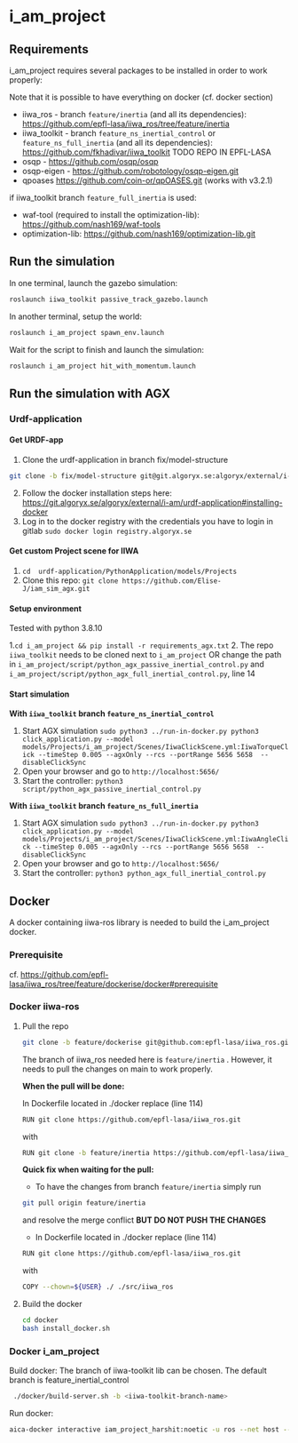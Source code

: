# i_am_project

## Requirements
i_am_project requires several packages to be installed in order to work properly:

Note that it is possible to have everything on docker (cf. docker section)

* iiwa_ros - branch `feature/inertia` (and all its dependencies): https://github.com/epfl-lasa/iiwa_ros/tree/feature/inertia
* iiwa_toolkit - branch `feature_ns_inertial_control` or `feature_ns_full_inertia` (and all its dependencies):  https://github.com/fkhadivar/iiwa_toolkit TODO REPO IN EPFL-LASA
* osqp - https://github.com/osqp/osqp
* osqp-eigen - https://github.com/robotology/osqp-eigen.git
* qpoases https://github.com/coin-or/qpOASES.git (works with v3.2.1)

if iiwa_toolkit branch `feature_full_inertia` is used:

* waf-tool (required to install the optimization-lib): https://github.com/nash169/waf-tools
* optimization-lib: https://github.com/nash169/optimization-lib.git 

## Run the simulation

In one terminal, launch the gazebo simulation:
``` bash
roslaunch iiwa_toolkit passive_track_gazebo.launch
```
In another terminal, setup the world:
```bash
roslaunch i_am_project spawn_env.launch
```
Wait for the script to finish and launch the simulation:
```bash
roslaunch i_am_project hit_with_momentum.launch 
```

## Run the simulation with AGX

### Urdf-application
#### Get URDF-app
1. Clone the urdf-application in branch fix/model-structure  
```bash
git clone -b fix/model-structure git@git.algoryx.se:algoryx/external/i-am/urdf-application.git
```
2. Follow the docker installation steps here: https://git.algoryx.se/algoryx/external/i-am/urdf-application#installing-docker
3. Log in to the docker registry with the credentials you have to login in gitlab `sudo docker login registry.algoryx.se`

#### Get custom Project scene for IIWA
1. `cd  urdf-application/PythonApplication/models/Projects`
2. Clone this repo: `git clone https://github.com/Elise-J/iam_sim_agx.git`

#### Setup environment
Tested with python 3.8.10

1.`cd i_am_project && pip install -r requirements_agx.txt`
2. The repo `iiwa_toolkit` needs to be cloned next to `i_am_project` OR change the path in `i_am_project/script/python_agx_passive_inertial_control.py` and  `i_am_project/script/python_agx_full_inertial_control.py`, line 14


#### Start simulation

**With `iiwa_toolkit` branch `feature_ns_inertial_control`** 
1. Start AGX simulation `sudo python3 ../run-in-docker.py python3 click_application.py --model models/Projects/i_am_project/Scenes/IiwaClickScene.yml:IiwaTorqueClick --timeStep 0.005 --agxOnly --rcs --portRange 5656 5658  --disableClickSync`
2. Open your browser and go to `http://localhost:5656/`
3. Start the controller: `python3 script/python_agx_passive_inertial_control.py`

**With `iiwa_toolkit` branch `feature_ns_full_inertia`** 
1. Start AGX simulation `sudo python3 ../run-in-docker.py python3 click_application.py --model models/Projects/i_am_project/Scenes/IiwaClickScene.yml:IiwaAngleClick --timeStep 0.005 --agxOnly --rcs --portRange 5656 5658  --disableClickSync`
2. Open your browser and go to `http://localhost:5656/`
3. Start the controller: `python3 python_agx_full_inertial_control.py`


## Docker

A docker containing iiwa-ros library is needed to build the i_am_project docker.

### Prerequisite

cf. https://github.com/epfl-lasa/iiwa_ros/tree/feature/dockerise/docker#prerequisite


### Docker iiwa-ros

1. Pull the repo 
    ```bash
    git clone -b feature/dockerise git@github.com:epfl-lasa/iiwa_ros.git
    ```
    The branch of iiwa_ros needed here is `feature/inertia` . However, it needs to pull the changes on main to work properly.

    **When the pull will be done:**

    In Dockerfile located in ./docker replace (line 114)
    ```bash
    RUN git clone https://github.com/epfl-lasa/iiwa_ros.git
    ```
    with 
    ``` bash
    RUN git clone -b feature/inertia https://github.com/epfl-lasa/iiwa_ros.git
    ```

    **Quick fix when waiting for the pull:**

    * To have the changes from branch `feature/inertia` simply run
    ``` bash
    git pull origin feature/inertia
    ```
    and resolve the merge conflict **BUT DO NOT PUSH THE CHANGES**

    * In Dockerfile located in ./docker replace (line 114)
    ```bash
    RUN git clone https://github.com/epfl-lasa/iiwa_ros.git
    ```
    with 
    ``` bash
    COPY --chown=${USER} ./ ./src/iiwa_ros
    ```

2. Build the docker
    ``` bash
    cd docker
    bash install_docker.sh
    ```

### Docker i_am_project

Build docker:
The branch of iiwa-toolkit lib can be chosen. The default branch is feature_inertial_control

```bash
 ./docker/build-server.sh -b <iiwa-toolkit-branch-name>
```

Run docker:

``` bash 
aica-docker interactive iam_project_harshit:noetic -u ros --net host --no-hostname -v /path_to_project/i_am_project:/home/ros/ros_ws/src/i_am_project
```



